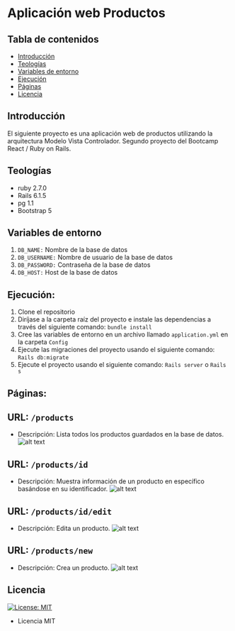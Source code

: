 # Aplicación web Productos

## Tabla de contenidos

* [Introducción](#introducción)
* [Teologías](#tecnologias)
* [Variables de entorno](#variables-de-entorno)
* [Ejecución](#ejecución)
* [Páginas](#páginas)
* [Licencia](#licencia)

## Introducción

El siguiente proyecto es una aplicación web de productos utilizando la arquitectura Modelo Vista Controlador.
Segundo proyecto del Bootcamp React / Ruby on Rails. 

## Teologías

* ruby 2.7.0
* Rails 6.1.5
* pg 1.1
* Bootstrap 5

## Variables de entorno

1. `DB_NAME:` Nombre de la base de datos
2. `DB_USERNAME:` Nombre de usuario de la base de datos
3. `DB_PASSWORD:` Contraseña de la base de datos
4. `DB_HOST:` Host de la base de datos 

## Ejecución:

1. Clone el repositorio
2. Diríjase a la carpeta raíz del proyecto e instale las dependencias a través del siguiente comando:  `bundle install`
3. Cree las variables de entorno en un archivo llamado `application.yml` en la carpeta `Config`
4. Ejecute las migraciones del proyecto usando el siguiente comando: `Rails db:migrate`
5. Ejecute el proyecto usando el siguiente comando: `Rails server` o `Rails s`

## Páginas:

## URL: `/products`
* Descripción: Lista todos los productos guardados en la base de datos.
![alt text](https://i.imgur.com/jBFjhPM.png)

## URL: `/products/id`
* Descripción: Muestra información de un producto en específico basándose en su identificador.
![alt text](https://i.imgur.com/bDImVRK.png)

## URL: `/products/id/edit`
* Descripción: Edita un producto.
![alt text](https://i.imgur.com/g9vFJhO.png)

## URL: `/products/new`
* Descripción: Crea un producto.
![alt text](https://i.imgur.com/qYCoR2f.png)

## Licencia
[![License: MIT](https://img.shields.io/badge/License-MIT-yellow.svg)](https://opensource.org/licenses/MIT)
* Licencia MIT